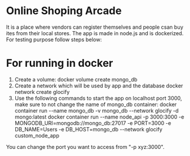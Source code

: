 # Online Shoping Arcade
It is a place where vendors can register themselves and people csan buy ites from their local stores.
The app is made in node.js and is dockerized. For testing purpose follow steps below:
# For running in docker
1. Create a volume:
    docker volume create mongo_db
2. Create a network which will be used by app and the database
    docker network create glocify
3. Use the following commands to start the app on localhost port 3000, make sure to not change the name of mongo_db container:
    docker container run --name mongo_db -v mongo_db --network glocify -d mongo:latest
    docker container run --name node_api -p 3000:3000 -e MONGODB_URI=mongodb://mongo_db:27017 -e PORT=3000 -e DB_NAME=Users -e DB_HOST=mongo_db --network glocify custom_node_app

You can change the port you want to access from "-p xyz:3000".